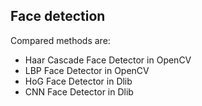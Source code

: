 ## Face detection

Compared methods are:
* Haar Cascade Face Detector in OpenCV
* LBP Face Detector in OpenCV
* HoG Face Detector in Dlib
* CNN Face Detector in Dlib
